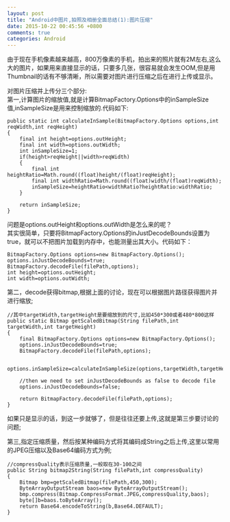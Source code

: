 ```yaml
---
layout: post
title: "Android中图片,拍照及相册全面总结(1):图片压缩"
date: 2015-10-22 00:45:56 +0800
comments: true
categories: Android
---
```

由于现在手机像素越来越高，800万像素的手机，拍出来的照片就有2M左右,这么大的图片，如果用来直接显示的话，只要多几张，很容易就会发生OOM,但是用Thumbnail的话有不够清晰，所以需要对图片进行压缩之后在进行上传或显示。  

对图片压缩并上传分三个部分:  
第一,计算图片的缩放值<!--more-->,就是计算BitmapFactory.Options中的inSampleSize值,inSampleSize是用来控制缩放的.代码如下:  
	
	public static int calculateInSample(BitmapFactory.Options options,int reqWidth,int reqHeight)
	{
		final int height=options.outHeight;
		final int width=options.outWidth;
		int inSampleSize=1;
        if(height>reqHeight||width>reqWidth)
        {
        	final int heightRatio=Math.round((float)height/(float)reqHeight);
        	final int widthRatio=Math.round((float)width/(float)reqWidth);
        	inSampleSize=heightRatio<widthRatio?heightRatio:widthRatio;
        }
        
        return inSampleSize;
	}

问题是options.outHeight和options.outWidth是怎么来的呢？  
其实很简单，只要将BitmapFactory.Options的inJustDecodeBounds设置为true，就可以不把图片加载到内存中，也能测量出其大小。代码如下：  
	
	BitmapFactory.Options options=new BitmapFactory.Options();
	options.inJustDecodeBounds=true;
	BitmapFactory.decodeFile(filePath,options);
	int height=options.outHeight;
	int width=options.outWidth;


第二，decode获得bitmap,根据上面的讨论，现在可以根据图片路径获得图片并进行缩放;  
    
    //其中targetWidth,targetHeight是要缩放到的尺寸,比如450*300或者480*800这样
	public static Bitmap getScaledBitmap(String filePath,int targetWidth,int targetHeight)
	{
		final BitmapFactory.Options options=new BitmapFactory.Options();
        options.inJustDecodeBounds=true;
        BitmapFactory.decodeFile(filePath,options);

        options.inSampleSize=calculateInSampleSize(options,targetWidth,targetHeight);

        //then we need to set inJustDecodeBounds as false to decode file
        options.inJustDecodeBounds=false;
        
        return BitmapFactory.decodeFile(filePath,options);
	}

如果只是显示的话，到这一步就够了，但是往往还要上传,这就是第三步要讨论的问题;  

第三,指定压缩质量，然后按某种编码方式将其编码成String之后上传,这里以常用的JPEG压缩以及Base64编码方式为例;  

    //compressQuality表示压缩质量,一般取在30-100之间
	public String bitmap2String(String filePath,int compressQuality)
	{
		Bitmap bmp=getScaledBitmap(filePath,450,300);
		ByteArrayOutputStream baos=new ByteArrayOutputStream();
        bmp.compress(Bitmap.CompressFormat.JPEG,compressQuality,baos);
        byte[]b=baos.toByteArray();
        return Base64.encodeToString(b,Base64.DEFAULT);
	}

